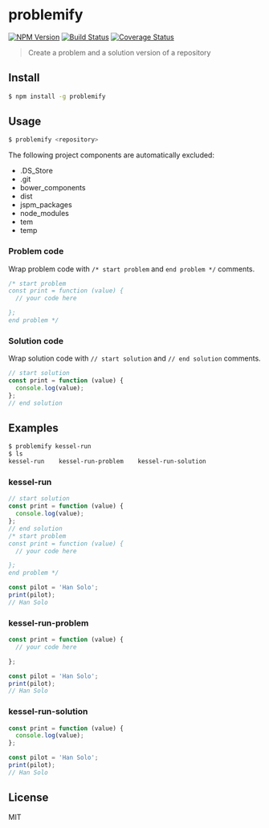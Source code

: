 # problemify

[![NPM Version][npm-image]][npm-url]
[![Build Status][circleci-image]][circleci-url]
[![Coverage Status][coveralls-image]][coveralls-url]

> Create a problem and a solution version of a repository

## Install

```bash
$ npm install -g problemify
```

## Usage

```bash
$ problemify <repository>
```

The following project components are automatically excluded:
- .DS_Store
- .git
- bower_components
- dist
- jspm_packages
- node_modules
- tem
- temp

### Problem code

Wrap problem code with `/* start problem` and `end problem */` comments.

```javascript
/* start problem
const print = function (value) {
  // your code here

};
end problem */
```

### Solution code

Wrap solution code with `// start solution` and `// end solution` comments.

```javascript
// start solution
const print = function (value) {
  console.log(value);
};
// end solution
```

## Examples

```bash
$ problemify kessel-run
$ ls
kessel-run    kessel-run-problem    kessel-run-solution
```

### kessel-run

```javascript
// start solution
const print = function (value) {
  console.log(value);
};
// end solution
/* start problem
const print = function (value) {
  // your code here

};
end problem */

const pilot = 'Han Solo';
print(pilot);
// Han Solo
```

### kessel-run-problem

```javascript
const print = function (value) {
  // your code here

};

const pilot = 'Han Solo';
print(pilot);
// Han Solo
```

### kessel-run-solution

```javascript
const print = function (value) {
  console.log(value);
};

const pilot = 'Han Solo';
print(pilot);
// Han Solo
```

## License

MIT

[npm-image]: https://img.shields.io/npm/v/problemify.svg?style=flat-square
[npm-url]: https://www.npmjs.com/package/problemify
[circleci-image]: https://img.shields.io/circleci/project/bcmarinacci/problemify/master.svg?style=flat-square
[circleci-url]: https://circleci.com/gh/bcmarinacci/problemify/tree/master
[coveralls-image]: https://img.shields.io/coveralls/bcmarinacci/problemify/master.svg?style=flat-square
[coveralls-url]: https://coveralls.io/github/bcmarinacci/problemify?branch=master
